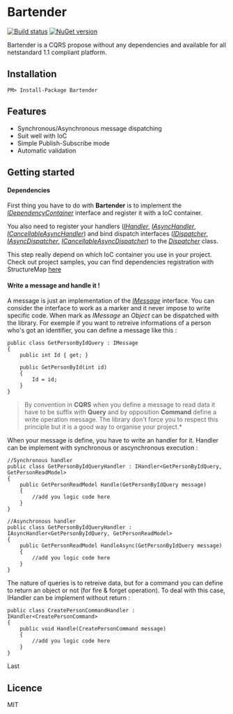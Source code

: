 # Bartender

[![Build status](https://ci.appveyor.com/api/projects/status/9sajnjc8wfmnrd6n?svg=true)](https://ci.appveyor.com/project/Vtek/bartender) [![NuGet version](https://badge.fury.io/nu/Bartender.svg)](https://badge.fury.io/nu/Bartender)

Bartender is a CQRS propose without any dependencies and available for all netstandard 1.1 compliant platform.


## Installation

```
PM> Install-Package Bartender
```


## Features

  * Synchronous/Asynchronous message dispatching
  * Suit well with IoC
  * Simple Publish-Subscribe mode
  * Automatic validation


## Getting started

#### Dependencies
First thing you have to do with **Bartender** is to implement the *[IDependencyContainer](https://github.com/Vtek/Bartender/blob/master/src/Bartender/IDependencyContainer.cs)* interface and register it with a IoC container. 

You also need to register your handlers (*[IHandler](https://github.com/Vtek/Bartender/blob/master/src/Bartender/IHandler.cs)*, *[IAsyncHandler](https://github.com/Vtek/Bartender/blob/master/src/Bartender/IAsyncHandler.cs)*, *[ICancellableAsyncHandler](https://github.com/Vtek/Bartender/blob/master/src/Bartender/ICancellableAsyncHandler.cs)*) and bind dispatch interfaces (*[IDispatcher](https://github.com/Vtek/Bartender/blob/master/src/Bartender/IDispatcher.cs)*, *[IAsyncDispatcher](https://github.com/Vtek/Bartender/blob/master/src/Bartender/IAsyncDispatcher.cs)*, *[ICancellableAsyncDispatcher](https://github.com/Vtek/Bartender/blob/master/src/Bartender/ICancellableAsyncDispatcher.cs)*) to the *[Dispatcher](https://github.com/Vtek/Bartender/blob/master/src/Bartender/Dispatcher.cs)* class.

This step really depend on which IoC container you use in your project. Check out project samples, you can find dependencies registration with StructureMap [here](https://github.com/Vtek/Bartender/blob/master/samples/ConsoleApplication/ConsoleApplication/Registries/InfrastructureRegistry.cs)

#### Write a message and handle it !
A message is just an implementation of the *[IMessage](https://github.com/Vtek/Bartender/blob/master/src/Bartender/IMessage.cs)* interface. You can consider the interface to work as a marker and it never impose to write specific code. When mark as *IMessage* an *Object* can be dispatched with the library. For exemple if you want to retreive informations of a person who's got an identifier, you can define a message like this :

```Csharp
public class GetPersonByIdQuery : IMessage
{
    public int Id { get; }
    
    public GetPersonById(int id)
    {
        Id = id;
    }
}
```

> By convention in **CQRS** when you define a message to read data it have to be suffix with **Query** and by opposition **Command** define a write operation message. The library don't force you to respect this principle but it is a good way to organise your project.*


When your message is define, you have to write an handler for it. Handler can be implement with synchronous or ascynchronous execution :

```Csharp
//Synchronous handler
public class GetPersonByIdQueryHandler : IHandler<GetPersonByIdQuery, GetPersonReadModel>
{
    public GetPersonReadModel Handle(GetPersonByIdQuery message)
    {
        //add you logic code here
    }
}

//Asynchronous handler
public class GetPersonByIdQueryHandler : IAsyncHandler<GetPersonByIdQuery, GetPersonReadModel>
{
    public GetPersonReadModel HandleAsync(GetPersonByIdQuery message)
    {
        //add you logic code here
    }
}
```

The nature of queries is to retreive data, but for a command you can define to return an object or not (for fire & forget operation). To deal with this case, IHandler can be implement without return :

```Csharp
public class CreatePersonCommandHandler : IHandler<CreatePersonCommand>
{
    public void Handle(CreatePersonCommand message)
    {
        //add you logic code here
    }
}
```

Last 

## Licence

MIT
